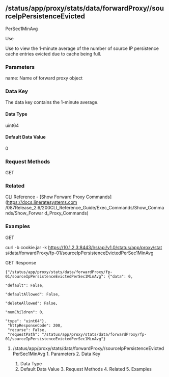 ## /status/app/proxy/stats/data/forwardProxy/<name>/sourceIpPersistenceEvicted
PerSec1MinAvg

Use

Use to view the 1-minute average of the number of source IP persistence cache
entries evicted due to cache being full.

### Parameters

name: Name of forward proxy object

### Data Key

The data key contains the 1-minute average.

#### Data Type

uint64

#### Default Data Value

0

### Request Methods

GET

### Related

CLI Reference - [Show Forward Proxy Commands](https://docs.lineratesystems.com
/087Release_2.6/200CLI_Reference_Guide/Exec_Commands/Show_Commands/Show_Forwar
d_Proxy_Commands)

### Examples

GET

curl -b cookie.jar -k https://10.1.2.3:8443/lrs/api/v1.0/status/app/proxy/stat
s/data/forwardProxy/fp-01/sourceIpPersistenceEvictedPerSec1MinAvg

GET Response

    
    
    {"/status/app/proxy/stats/data/forwardProxy/fp-01/sourceIpPersistenceEvictedPerSec1MinAvg": {"data": 0,
                                                                                                  "default": False,
                                                                                                  "defaultAllowed": False,
                                                                                                  "deleteAllowed": False,
                                                                                                  "numChildren": 0,
                                                                                                  "type": "uint64"},
     "httpResponseCode": 200,
     "recurse": False,
     "requestPath": "/status/app/proxy/stats/data/forwardProxy/fp-01/sourceIpPersistenceEvictedPerSec1MinAvg"}
    

  1. /status/app/proxy/stats/data/forwardProxy/<name>/sourceIpPersistenceEvictedPerSec1MinAvg
    1. Parameters
    2. Data Key
      1. Data Type
      2. Default Data Value
    3. Request Methods
    4. Related
    5. Examples

